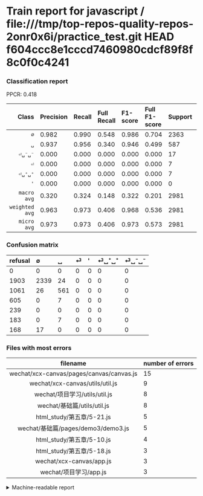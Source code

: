 # Train report for javascript / file:///tmp/top-repos-quality-repos-2onr0x6i/practice_test.git HEAD f604ccc8e1cccd7460980cdcf89f8f8c0f0c4241

### Classification report

PPCR: 0.418

| Class | Precision | Recall | Full Recall | F1-score | Full F1-score | Support | Full Support | PPCR |
|------:|:----------|:-------|:------------|:---------|:---------|:--------|:-------------|:-----|
| `∅` | 0.982| 0.990| 0.548| 0.986| 0.704| 2363| 4266| 0.554 |
| `␣` | 0.937| 0.956| 0.340| 0.946| 0.499| 587| 1648| 0.356 |
| `⏎␣⁻␣⁻` | 0.000| 0.000| 0.000| 0.000| 0.000| 17| 185| 0.092 |
| `⏎` | 0.000| 0.000| 0.000| 0.000| 0.000| 7| 612| 0.011 |
| `⏎␣⁺␣⁺` | 0.000| 0.000| 0.000| 0.000| 0.000| 7| 190| 0.037 |
| `'` | 0.000| 0.000| 0.000| 0.000| 0.000| 0| 239| 0.000 |
| `macro avg` | 0.320| 0.324| 0.148| 0.322| 0.201| 2981| 7140| 0.418 |
| `weighted avg` | 0.963| 0.973| 0.406| 0.968| 0.536| 2981| 7140| 0.418 |
| `micro avg` | 0.973| 0.973| 0.406| 0.973| 0.573| 2981| 7140| 0.418 |

### Confusion matrix

|refusal|  ∅| ␣| ⏎| '| ⏎␣⁺␣⁺| ⏎␣⁻␣⁻| 
|:---|:---|:---|:---|:---|:---|:---|
|0 |0 |0 |0 |0 |0 |0 |
|1903 |2339 |24 |0 |0 |0 |0 |
|1061 |26 |561 |0 |0 |0 |0 |
|605 |0 |7 |0 |0 |0 |0 |
|239 |0 |0 |0 |0 |0 |0 |
|183 |0 |7 |0 |0 |0 |0 |
|168 |17 |0 |0 |0 |0 |0 |

### Files with most errors

| filename | number of errors|
|:----:|:-----|
| wechat/xcx-canvas/pages/canvas/canvas.js | 15 |
| wechat/xcx-canvas/utils/util.js | 9 |
| wechat/项目学习/utils/util.js | 8 |
| wechat/基础篇/utils/util.js | 8 |
| html_study/第五章/5-21.js | 5 |
| wechat/基础篇/pages/demo3/demo3.js | 5 |
| html_study/第五章/5-10.js | 4 |
| html_study/第五章/5-18.js | 3 |
| wechat/xcx-canvas/app.js | 3 |
| wechat/项目学习/app.js | 3 |

<details>
    <summary>Machine-readable report</summary>
```json
{
  "cl_report": {"\u0027": {"f1-score": 0.0, "precision": 0.0, "recall": 0.0, "support": 0}, "macro avg": {"f1-score": 0.32198616217420073, "precision": 0.3197514796327679, "recall": 0.3242584006749906, "support": 2981}, "micro avg": {"f1-score": 0.9728279100972828, "precision": 0.9728279100972828, "recall": 0.9728279100972828, "support": 2981}, "weighted avg": {"f1-score": 0.9677819250601477, "precision": 0.9627991472211019, "recall": 0.9728279100972828, "support": 2981}, "\u2205": {"f1-score": 0.9858798735511065, "precision": 0.9819479429051218, "recall": 0.9898434193821414, "support": 2363}, "\u23ce": {"f1-score": 0.0, "precision": 0.0, "recall": 0.0, "support": 7}, "\u23ce\u2423\u207a\u2423\u207a": {"f1-score": 0.0, "precision": 0.0, "recall": 0.0, "support": 7}, "\u23ce\u2423\u207b\u2423\u207b": {"f1-score": 0.0, "precision": 0.0, "recall": 0.0, "support": 17}, "\u2423": {"f1-score": 0.9460370994940979, "precision": 0.9365609348914858, "recall": 0.9557069846678024, "support": 587}},
  "cl_report_full": {"\u0027": {"f1-score": 0.0, "precision": 0.0, "recall": 0.0, "support": 239}, "macro avg": {"f1-score": 0.20050045333877445, "precision": 0.3197514796327679, "recall": 0.14811690274724357, "support": 7140}, "micro avg": {"f1-score": 0.5730659025787965, "precision": 0.9728279100972828, "recall": 0.4061624649859944, "support": 7140}, "weighted avg": {"f1-score": 0.5356802895253043, "precision": 0.8028630735482377, "recall": 0.4061624649859944, "support": 7140}, "\u2205": {"f1-score": 0.7036702767749698, "precision": 0.9819479429051218, "recall": 0.5482887951242381, "support": 4266}, "\u23ce": {"f1-score": 0.0, "precision": 0.0, "recall": 0.0, "support": 612}, "\u23ce\u2423\u207a\u2423\u207a": {"f1-score": 0.0, "precision": 0.0, "recall": 0.0, "support": 190}, "\u23ce\u2423\u207b\u2423\u207b": {"f1-score": 0.0, "precision": 0.0, "recall": 0.0, "support": 185}, "\u2423": {"f1-score": 0.49933244325767684, "precision": 0.9365609348914858, "recall": 0.3404126213592233, "support": 1648}},
  "ppcr": 0.41750700280112046
}
```
</details>
